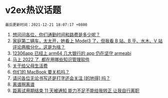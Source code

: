# v2ex热议话题

`最后更新时间：2021-12-21 18:07:17 +0800`

1. [想问问各位，你们通勤时间和路费是多少呢？](https://www.v2ex.com/t/823452)
1. [家庭第二辆车，太太开，她看上 Model3 了，但我看 B 站、B 乎、水木、V 站评论两极分化，这是为啥？](https://www.v2ex.com/t/823449)
1. [12306app 已经上 arm64 几大银行的 app 仍在坚守 armeabi](https://www.v2ex.com/t/823445)
1. [马上 2022 了, 都在用哪些知识管理软件](https://www.v2ex.com/t/823484)
1. [关于给父母生活费](https://www.v2ex.com/t/823465)
1. [你们的 MacBook 要关机吗？](https://www.v2ex.com/t/823406)
1. [请问各位无论书写还是打字还会关注 [的地得] 吗？](https://www.v2ex.com/t/823547)
1. [离谱啊离谱](https://www.v2ex.com/t/823563)
1. [距离试用期结束 11 天被通知 能力不足不能给我转正 让我自行离职](https://www.v2ex.com/t/823405)

